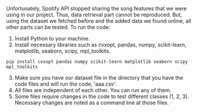 Unfortunately, Spotify API stopped sharing the song features that we were using in our project. Thus, data retrieval part cannot be reproduced.
But, using the dataset we fetched before and the added data we found online, all other parts can be tested.
To run the code:
1. Install Python to your machine.
2. Install necessary libraries such as cvxopt, pandas, numpy, scikit-learn, matplotlib, seaborn, scipy, mpl_toolkits.<br />
```
pip install cvxopt pandas numpy scikit-learn matplotlib seaborn scipy mpl_toolkits
````
3. Make sure you have our dataset file in the directory that you have the code files and will run the code, 'aaa.csv'.
4. All files are independent of each other. You can run any of them.
5. Some files require changes in the code to test different classes (1, 2, 3). Necessary changes are noted as a command line at those files.
